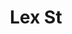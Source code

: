 ---
pid: CH1099
title: Lex St
location_transcription: West Philadelphia
zipcode: '19139'
outside_phl: 
neighborhood: Walnut Hill
age: 
age_range: 
instagram: 
image_file_name: CH_1099.jpg
proposal_transcription: As the sister of victim George Sig Porter from the Lex St.
  Massacre, I would love to see our mural of our loved ones mural on the grounds where
  it was since after 17 years there is still space to place it.  Philadelphia has
  paid more attention to the offenders or the Lucien Blackwell homes more than victims
  or our families & friends.  Lex street destroyed so many lives. I'm asking for help
  from the City of Philadelphia to help me heal and a whole community.  The city messed
  up the case so badly they had to bite the bullet which only made us suffer more.  We
  need a place to mourn and get together. We deserve a candle light vigil and memorial
  every year on December 28th
topic: African Americans,Family,History,Human Rights,Neighborhoods,Philadelphia,Politics,Violence
topic_summary: 0, 0, 0, 0, 0, 0, 0, 0
type: Mural,Shrine,Memorial
keywords_other: Lex Street, Lex Street Massacre
credit: "#LexStreet"
image_labels: Lex Street
twitter: 
facebook: 
permalink: "/monuments/ch1099/"
layout: item-page
---